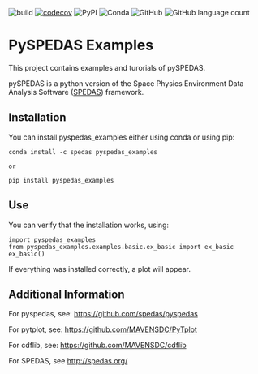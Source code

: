 ![build](https://github.com/nickssl/pyspedas_examples/workflows/build/badge.svg)
[![codecov](https://codecov.io/gh/nickssl/pyspedas_examples/branch/master/graph/badge.svg)](https://codecov.io/gh/nickssl/pyspedas_examples)
![PyPI](https://img.shields.io/pypi/v/pyspedas-examples)
![Conda](https://img.shields.io/conda/v/spedas/pyspedas_examples)
![GitHub](https://img.shields.io/github/license/nickssl/pyspedas_examples)
![GitHub language count](https://img.shields.io/github/languages/count/nickssl/pyspedas_examples)

# PySPEDAS Examples

This project contains examples and turorials of pySPEDAS.

pySPEDAS is a python version of the Space Physics Environment Data Analysis Software ([SPEDAS](http://spedas.org/wiki)) framework.


## Installation

You can install pyspedas_examples either using conda or using pip:

```
conda install -c spedas pyspedas_examples

or

pip install pyspedas_examples
```


## Use

You can verify that the installation works, using:

```
import pyspedas_examples
from pyspedas_examples.examples.basic.ex_basic import ex_basic
ex_basic()
```

If everything was installed correctly, a plot will appear.


## Additional Information

For pyspedas, see: https://github.com/spedas/pyspedas

For pytplot, see: https://github.com/MAVENSDC/PyTplot

For cdflib, see: https://github.com/MAVENSDC/cdflib

For SPEDAS, see http://spedas.org/
